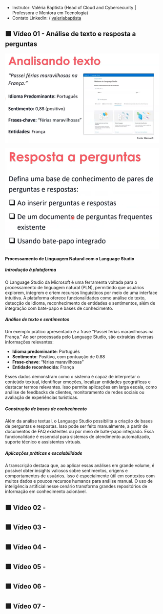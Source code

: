 - Instrutor: Valéria Baptista (Head of Cloud and Cybersecurity | Professora e Mentora em Tecnologia)
- Contato Linkedin: / [valeriabaptista](https://www.linkedin.com/in/valeriabaptista/) 

## 🟩 Vídeo 01 - Análise de texto e resposta a perguntas


<p align="center">
    <img src="images/image.png" alt="" width="640">
</p>

<p align="center">
    <img src="images/image-2.png" alt="" width="640">
</p>

#### Processamento de Linguagem Natural com o Language Studio

##### Introdução à plataforma

O Language Studio da Microsoft é uma ferramenta voltada para o processamento de linguagem natural (PLN), permitindo que usuários explorem, integrem e criem recursos linguísticos por meio de uma interface intuitiva. A plataforma oferece funcionalidades como análise de texto, detecção de idioma, reconhecimento de entidades e sentimentos, além de integração com bate-papo e bases de conhecimento.

##### Análise de texto e sentimentos

Um exemplo prático apresentado é a frase “Passei férias maravilhosas na França.” Ao ser processada pelo Language Studio, são extraídas diversas informações relevantes:

- **Idioma predominante**: Português  
- **Sentimento**: Positivo, com pontuação de 0.88  
- **Frase-chave**: “férias maravilhosas”  
- **Entidade reconhecida**: França

Esses dados demonstram como o sistema é capaz de interpretar o conteúdo textual, identificar emoções, localizar entidades geográficas e destacar termos relevantes. Isso permite aplicações em larga escala, como análise de feedbacks de clientes, monitoramento de redes sociais ou avaliação de experiências turísticas.

##### Construção de bases de conhecimento

Além da análise textual, o Language Studio possibilita a criação de bases de perguntas e respostas. Isso pode ser feito manualmente, a partir de documentos de FAQ existentes ou por meio de bate-papo integrado. Essa funcionalidade é essencial para sistemas de atendimento automatizado, suporte técnico e assistentes virtuais.

##### Aplicações práticas e escalabilidade

A transcrição destaca que, ao aplicar essas análises em grande volume, é possível obter insights valiosos sobre sentimentos, origens e comportamentos de usuários. Isso é especialmente útil em contextos com muitos dados e poucos recursos humanos para análise manual. O uso de inteligência artificial nesse cenário transforma grandes repositórios de informação em conhecimento acionável.




## 🟩 Vídeo 02 - 

## 🟩 Vídeo 03 - 

## 🟩 Vídeo 04 - 

## 🟩 Vídeo 05 - 

## 🟩 Vídeo 06 - 

## 🟩 Vídeo 07 - 